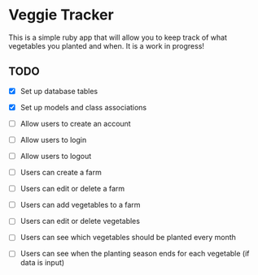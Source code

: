 # Veggie Tracker

This is a simple ruby app that will allow you to keep track of what vegetables you planted and when. It is a work in progress!

## TODO

- [x] Set up database tables
- [x] Set up models and class associations
- [ ] Allow users to create an account
- [ ] Allow users to login
- [ ] Allow users to logout

- [ ] Users can create a farm
- [ ] Users can edit or delete a farm
- [ ] Users can add vegetables to a farm
- [ ] Users can edit or delete vegetables

- [ ] Users can see which vegetables should be planted every month
- [ ] Users can see when the planting season ends for each vegetable (if data is input)

